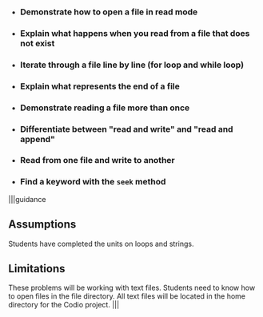 * ### Demonstrate how to open a file in read mode
* ### Explain what happens when you read from a file that does not exist
* ### Iterate through a file line by line (for loop and while loop)
* ### Explain what represents the end of a file
* ### Demonstrate reading a file more than once
* ### Differentiate between "read and write" and "read and append"
* ### Read from one file and write to another
* ### Find a keyword with the `seek` method

|||guidance
## Assumptions
Students have completed the units on loops and strings.

## Limitations
These problems will be working with text files. Students need to know how to open files in the file directory. All text files will be located in the home directory for the Codio project.
|||
